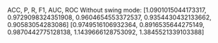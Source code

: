 ACC, P, R, F1, AUC, ROC
Without swing mode: 
[1.0901015044173317, 0.9729098324351908, 0.9604654553372537, 0.9354430432133662, 0.90583054283086] 
[0.9749516106932364, 0.8916535644275149, 0.9870442775128138, 1.1439666128753092, 1.3845521339103388]